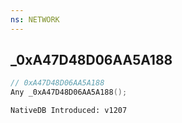 ```yaml
---
ns: NETWORK
---
```

## _0xA47D48D06AA5A188

```c
// 0xA47D48D06AA5A188
Any _0xA47D48D06AA5A188();
```

```
NativeDB Introduced: v1207
```

